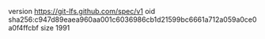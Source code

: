 version https://git-lfs.github.com/spec/v1
oid sha256:c947d89eaea960aa001c6036986cb1d21599bc6661a712a059a0ce0a0f4ffcbf
size 1991
